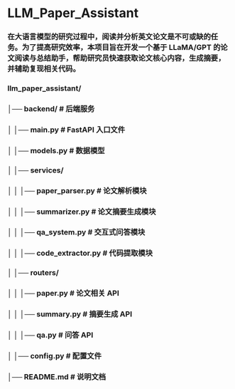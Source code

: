 # LLM_Paper_Assistant
### 在大语言模型的研究过程中，阅读并分析英文论文是不可或缺的任务。为了提高研究效率，本项目旨在开发一个基于 LLaMA/GPT 的论文阅读与总结助手，帮助研究员快速获取论文核心内容，生成摘要，并辅助复现相关代码。
### llm_paper_assistant/
### │── backend/                     # 后端服务
### │   │── main.py                   # FastAPI 入口文件
### │   │── models.py                 # 数据模型
### │   │── services/
### │   │   │── paper_parser.py        # 论文解析模块
### │   │   │── summarizer.py          # 论文摘要生成模块
### │   │   │── qa_system.py           # 交互式问答模块
### │   │   │── code_extractor.py      # 代码提取模块
### │   │── routers/
### │   │   │── paper.py               # 论文相关 API
### │   │   │── summary.py             # 摘要生成 API
### │   │   │── qa.py                  # 问答 API
### │   │── config.py                  # 配置文件
### │── README.md                     # 说明文档
